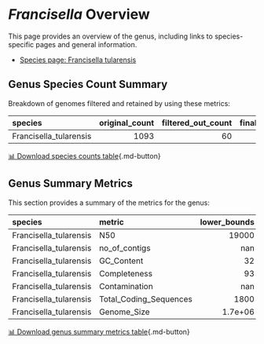 # *Francisella* Overview
This page provides an overview of the genus, including links to species-specific pages and general information.

- [Species page: Francisella tularensis](Francisella_tularensis/index.md)
## Genus Species Count Summary
Breakdown of genomes filtered and retained by using these metrics:

| species                |   original_count |   filtered_out_count |   final_count |
|:-----------------------|-----------------:|---------------------:|--------------:|
| Francisella_tularensis |             1093 |                   60 |          1033 |


[📊 Download species counts table](species_counts.csv){.md-button}
## Genus Summary Metrics
This section provides a summary of the metrics for the genus:

| species                | metric                 |   lower_bounds |   upper_bounds |
|:-----------------------|:-----------------------|---------------:|---------------:|
| Francisella_tularensis | N50                    |    19000       |      nan       |
| Francisella_tularensis | no_of_contigs          |      nan       |      180       |
| Francisella_tularensis | GC_Content             |       32       |       33       |
| Francisella_tularensis | Completeness           |       93       |      nan       |
| Francisella_tularensis | Contamination          |      nan       |        4       |
| Francisella_tularensis | Total_Coding_Sequences |     1800       |     2100       |
| Francisella_tularensis | Genome_Size            |        1.7e+06 |        2.1e+06 |


[📊 Download genus summary metrics table](genus_summary_metrics.csv){.md-button}
